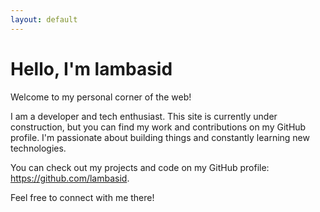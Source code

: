 ```yaml
---
layout: default
---
```


# Hello, I'm lambasid

Welcome to my personal corner of the web!

I am a developer and tech enthusiast. This site is currently under construction, but you can find my work and contributions on my GitHub profile. I'm passionate about building things and constantly learning new technologies.

You can check out my projects and code on my GitHub profile: <https://github.com/lambasid>.

Feel free to connect with me there!
